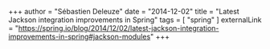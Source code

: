 +++
author = "Sébastien Deleuze"
date = "2014-12-02"
title = "Latest Jackson integration improvements in Spring"
tags = [
    "spring"
]
externalLink = "https://spring.io/blog/2014/12/02/latest-jackson-integration-improvements-in-spring#jackson-modules"
+++
